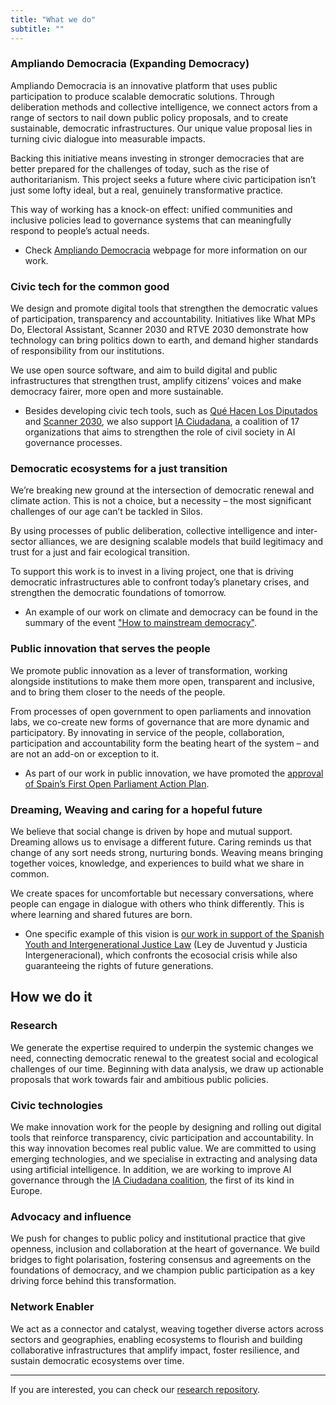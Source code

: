 ```yaml
---
title: "What we do"
subtitle: ""
---
```


<md-content>

### Ampliando Democracia (Expanding Democracy)

Ampliando Democracia is an innovative platform that uses public participation to produce scalable democratic solutions. Through deliberation methods and collective intelligence, we connect actors from a range of sectors to nail down public policy proposals, and to create sustainable, democratic infrastructures. Our unique value proposal lies in turning civic dialogue into measurable impacts.

Backing this initiative means investing in stronger democracies that are better prepared for the challenges of today, such as the rise of authoritarianism. This project seeks a future where civic participation isn’t just some lofty ideal, but a real, genuinely transformative practice.

This way of working has a knock-on effect: unified communities and inclusive policies lead to governance systems that can meaningfully respond to people’s actual needs.

* Check [Ampliando Democracia](https://ampliandodemocracia.org/en/home/) webpage for more information on our work.

### Civic tech for the common good

We design and promote digital tools that strengthen the democratic values of participation, transparency and accountability. Initiatives like What MPs Do, Electoral Assistant, Scanner 2030 and RTVE 2030 demonstrate how technology can bring politics down to earth, and demand higher standards of responsibility from our institutions.

We use open source software, and aim to build digital and public infrastructures that strengthen trust, amplify citizens’ voices and make democracy fairer, more open and more sustainable.

* Besides developing civic tech tools, such as [Qué Hacen Los Diputados](https://quehacenlosdiputados.es/) and [Scanner 2030](https://scanner2030.com/), we also support [IA Ciudadana](https://iaciudadana.org/), a coalition of 17 organizations that aims to strengthen the role of civil society in AI governance processes.

### Democratic ecosystems for a just transition

We’re breaking new ground at the intersection of democratic renewal and climate action. This is not a choice, but a necessity – the most significant challenges of our age can’t be tackled in Silos.

By using processes of public deliberation, collective intelligence and inter-sector alliances, we are designing scalable models that build legitimacy and trust for a just and fair ecological transition.

To support this work is to invest in a living project, one that is driving democratic infrastructures able to confront today’s planetary crises, and strengthen the democratic foundations of tomorrow.

* An example of our work on climate and democracy can be found in the summary of the event ["How to mainstream democracy"](https://politicalwatch.es/documentos/Report-Mainstream-Democracy.pdf).

### Public innovation that serves the people

We promote public innovation as a lever of transformation, working alongside institutions to make them more open, transparent and inclusive, and to bring them closer to the needs of the people.

From processes of open government to open parliaments and innovation labs, we co-create new forms of governance that are more dynamic and participatory. By innovating in service of the people, collaboration, participation and accountability form the beating heart of the system – and are not an add-on or exception to it.

* As part of our work in public innovation, we have promoted the [approval of Spain’s First Open Parliament Action Plan](https://politicalwatch.es/blog/habemus-parlamento-abierto).

### Dreaming, Weaving and caring for a hopeful future

We believe that social change is driven by hope and mutual support. Dreaming allows us to envisage a different future. Caring reminds us that change of any sort needs strong, nurturing bonds. Weaving means bringing together voices, knowledge, and experiences to build what we share in common.

We create spaces for uncomfortable but necessary conversations, where people can engage in dialogue with others who think differently. This is where learning and shared futures are born.

* One specific example of this vision is [our work in support of the Spanish Youth and Intergenerational Justice Law](https://politicalwatch.es/blog/greenpeace-political-watch-revo-prosperidad-sostenible-y-weall-iberia-se-reunen-con-la-ministra-de-juventud-e-infancia-para-impulsar-la-justicia-intergeneracional) (Ley de Juventud y Justicia Intergeneracional), which confronts the ecosocial crisis while also guaranteeing the rights of future generations.


## How we do it

### Research

We generate the expertise required to underpin the systemic changes we need, connecting democratic renewal to the greatest social and ecological challenges of our time. Beginning with data analysis, we draw up actionable proposals that work towards fair and ambitious public policies.

### Civic technologies

We make innovation work for the people by designing and rolling out digital tools that reinforce transparency, civic participation and accountability. In this way innovation becomes real public value. We are committed to using emerging technologies, and we specialise in extracting and analysing data using artificial intelligence. In addition, we are working to improve AI governance through the [IA Ciudadana coalition](https://iaciudadana.org/), the first of its kind in Europe.

### Advocacy and influence

We push for changes to public policy and institutional practice that give openness, inclusion and collaboration at the heart of governance. We build bridges to fight polarisation, fostering consensus and agreements on the foundations of democracy, and we champion public participation as a key driving force behind this transformation.

### Network Enabler

We act as a connector and catalyst, weaving together diverse actors across sectors and geographies, enabling ecosystems to flourish and building collaborative infrastructures that amplify impact, foster resilience, and sustain democratic ecosystems over time.

---

If you are interested, you can check our [research repository](/en/investigaciones).

</md-content>
